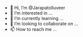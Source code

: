 - 👋 Hi, I’m @Jarapatolluveer
- 👀 I’m interested in ...
- 🌱 I’m currently learning ...
- 💞️ I’m looking to collaborate on ...
- 📫 How to reach me ...

<!---
Jarapatolluveer/Jarapatolluveer is a ✨ special ✨ repository because its `README.md` (this file) appears on your GitHub profile.
You can click the Preview link to take a look at your changes.
--->
